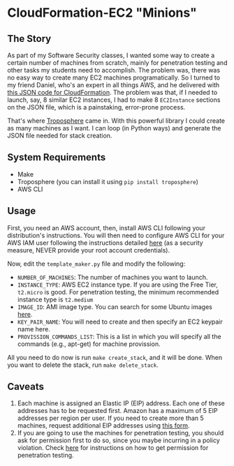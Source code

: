 # CloudFormation-EC2 "Minions"

## The Story

As part of my Software Security classes, I wanted some way to create a certain
number of machines from scratch, mainly for penetration testing and other tasks
my students need to accomplish. The problem was, there was no easy way to create
many EC2 machines programatically. So I turned to my friend Daniel, who's an
expert in all things AWS, and he delivered with [this JSON code for CloudFormation](https://github.com/danielpizarro/cloudformation-examples). The
problem was that, if I needed to launch, say, 8 similar EC2 instances, I had to
make 8 `EC2Instance` sections on the JSON file, which is a painstaking,
error-prone process.

That's where [Troposphere](https://github.com/cloudtools/troposphere) came in.
With this powerful library I could create as many machines as I want. I can loop
(in Python ways) and generate the JSON file needed for stack creation.

## System Requirements

* Make
* Troposphere (you can install it using `pip install troposphere`)
* AWS CLI

## Usage

First, you need an AWS account, then, install AWS CLI following your
distribution's instructions. You will then need to configure AWS CLI for your
AWS IAM user following the instructions detailed
[here](http://docs.aws.amazon.com/cli/latest/userguide/cli-chap-getting-started.html) (as a security measure, NEVER provide your root account credentials).

Now, edit the `template_maker.py` file and modify the following:

* `NUMBER_OF_MACHINES`: The number of machines you want to launch.
* `INSTANCE_TYPE`: AWS EC2 instance type. If you are using the Free Tier,
`t2.micro` is good. For penetration testing, the minimum recommended instance
type is `t2.medium`
* `IMAGE_ID`: AMI image type. You can search for some Ubuntu images
[here](https://cloud-images.ubuntu.com/locator/ec2/).
* `KEY_PAIR_NAME`: You will need to create and then specify an EC2 keypair name
here.
* `PROVISSION_COMMANDS_LIST`: This is a list in which you will specify all the
commands (e.g., apt-get) for machine provission.

All you need to do now is run `make create_stack`, and it will be done. When
you want to delete the stack, run `make delete_stack`.

## Caveats

1. Each machine is assigned an Elastic IP (EIP) address. Each one of these
addresses has to be requested first. Amazon has a maximum of 5 EIP addresses
per region per user. If you need to create more than 5 machines, request
additional EIP addresses using
[this form](http://aws.amazon.com/contact-us/vpc-request/).
1. If you are going to use the machines for penetration testing, you should ask
for permission first to do so, since you maybe incurring in a policy violation.
Check [here](https://aws.amazon.com/security/penetration-testing/) for
instructions on how to get permission for penetration testing.
